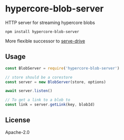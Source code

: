 # hypercore-blob-server

HTTP server for streaming hypercore blobs

```
npm install hypercore-blob-server
```

More flexible successor to [serve-drive](https://github.com/holepunchto/serve-drive)

## Usage

``` js
const BlobServer = require('hypercore-blob-server')

// store should be a corestore
const server = new BlobServer(store, options)

await server.listen()

// To get a link to a blob to
const link = server.getLink(key, blobId)
```

## License

Apache-2.0
